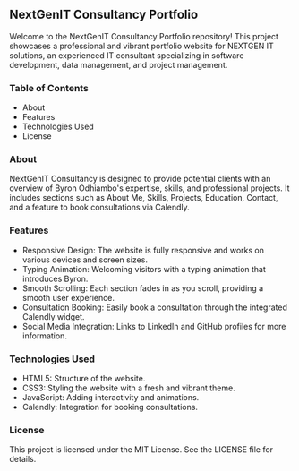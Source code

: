 ## NextGenIT Consultancy Portfolio
Welcome to the NextGenIT Consultancy Portfolio repository! This project showcases a professional and vibrant portfolio website for NEXTGEN IT solutions, an experienced IT consultant specializing in software development, data management, and project management.

### Table of Contents
- About
- Features
- Technologies Used
- License
  
### About
NextGenIT Consultancy is designed to provide potential clients with an overview of Byron Odhiambo's expertise, skills, and professional projects. It includes sections such as About Me, Skills, Projects, Education, Contact, and a feature to book consultations via Calendly.

### Features
- Responsive Design: The website is fully responsive and works on various devices and screen sizes.
- Typing Animation: Welcoming visitors with a typing animation that introduces Byron.
- Smooth Scrolling: Each section fades in as you scroll, providing a smooth user experience.
- Consultation Booking: Easily book a consultation through the integrated Calendly widget.
- Social Media Integration: Links to LinkedIn and GitHub profiles for more information.
### Technologies Used
- HTML5: Structure of the website.
- CSS3: Styling the website with a fresh and vibrant theme.
- JavaScript: Adding interactivity and animations.
- Calendly: Integration for booking consultations.


### License
This project is licensed under the MIT License. See the LICENSE file for details.
